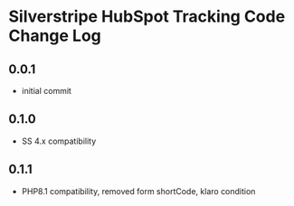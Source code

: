 # Silverstripe HubSpot Tracking Code Change Log
## 0.0.1
 * initial commit
## 0.1.0
 * SS 4.x compatibility
## 0.1.1
 * PHP8.1 compatibility, removed form shortCode, klaro condition
